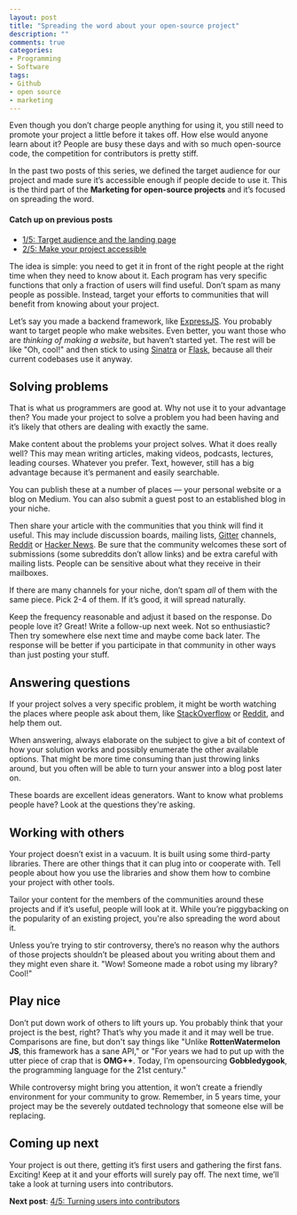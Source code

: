 ```yaml
---
layout: post
title: "Spreading the word about your open-source project"
description: ""
comments: true
categories:
- Programming
- Software
tags:
- Github
- open source
- marketing
---
```


Even though you don’t charge people anything for using it, you still need to
promote your project a little before it takes off. How else would anyone learn
about it? People are busy these days and with so much open-source code, the
competition for contributors is pretty stiff.

In the past two posts of this series, we defined the target audience for our
project and made sure it’s accessible enough if people decide to use it. This
is the third part of the **Marketing for open-source projects** and it’s
focused on spreading the word.

#### Catch up on previous posts

* [1/5: Target audience and the landing page](http://radek.io/2015/09/14/marketing-for-open-source-projects-1/)
* [2/5: Make your project accessible](http://radek.io/2015/09/21/marketing-for-open-source-projects-2/)

The idea is simple: you need to get it in front of the right people at the
right time when they need to know about it. Each program has very specific
functions that only a fraction of users will find useful. Don’t spam
as many people as possible. Instead, target your efforts to communities that
will benefit from knowing about your project.

Let’s say you made a backend framework, like
[ExpressJS](http://expressjs.com/). You probably want to target people who make
websites. Even better, you want those who are _thinking of making a website_,
but haven’t started yet. The rest will be like "Oh, cool!" and then stick to
using [Sinatra](http://www.sinatrarb.com/) or [Flask](http://flask.pocoo.org/),
because all their current codebases use it anyway.

## Solving problems

That is what us programmers are good at. Why not use it to your advantage then?
You made your project to solve a problem you had been having and it’s likely
that others are dealing with exactly the same.

Make content about the problems your project solves. What it does really well?
This may mean writing articles, making videos, podcasts, lectures, leading
courses. Whatever you prefer. Text, however, still has a big advantage because
it’s permanent and easily searchable.

You can publish these at a number of places — your personal website or a blog
on Medium. You can also submit a guest post to an established blog in your
niche.

Then share your article with the communities that you think will find it
useful. This may include discussion boards, mailing lists, [Gitter](gitter.im)
channels, [Reddit](https://www.reddit.com) or [Hacker
News](https://news.ycombinator.com/). Be sure that the community welcomes these
sort of submissions (some subreddits don’t allow links) and be extra careful
with mailing lists. People can be sensitive about what they receive in their
mailboxes.

If there are many channels for your niche, don’t spam _all_ of them with the
same piece. Pick 2-4 of them. If it’s good, it will spread naturally.

Keep the frequency reasonable and adjust it based on the response. Do people
love it? Great! Write a follow-up next week. Not so enthusiastic? Then try
somewhere else next time and maybe come back later. The response will be better
if you participate in that community in other ways than just posting your stuff.

## Answering questions

If your project solves a very specific problem, it might be worth watching the
places where people ask about them, like
[StackOverflow](http://stackoverflow.com/) or
[Reddit](https://www.reddit.com/), and help them out.

When answering, always elaborate on the subject to give a bit of context of how
your solution works and possibly enumerate the other available options. That
might be more time consuming than just throwing links around, but you often
will be able to turn your answer into a blog post later on.

These boards are excellent ideas generators. Want to know what problems people
have? Look at the questions they're asking.

## Working with others

Your project doesn’t exist in a vacuum. It is built using some third-party
libraries. There are other things that it can plug into or cooperate with. Tell
people about how you use the libraries and show them how to combine your
project with other tools.

Tailor your content for the members of the communities around these projects
and if it’s useful, people will look at it. While you’re piggybacking on the
popularity of an existing project, you're also spreading the word about it.

Unless you’re trying to stir controversy, there’s no reason why the authors of
those projects shouldn’t be pleased about you writing about them and they might
even share it. "Wow! Someone made a robot using my library? Cool!"

## Play nice

Don’t put down work of others to lift yours up. You probably think that your
project is the best, right? That’s why you made it and it may well be true.
Comparisons are fine, but don't say things like "Unlike **RottenWatermelon JS**,
this framework has a sane API," or "For years we had to put up with the utter
piece of crap that is **OMG++**. Today, I’m opensourcing **Gobbledygook**, the
programming language for the 21st century."

While controversy might bring you attention, it won’t create a friendly
environment for your community to grow. Remember, in 5 years time, your
project may be the severely outdated technology that someone else will be
replacing.

## Coming up next

Your project is out there, getting it’s first users and gathering the first
fans. Exciting! Keep at it and your efforts will surely pay off. The next time,
we’ll take a look at turning users into contributors.

**Next post**: [4/5: Turning users into contributors](http://radek.io/2015/10/05/marketing-for-open-source-projects-4/)
